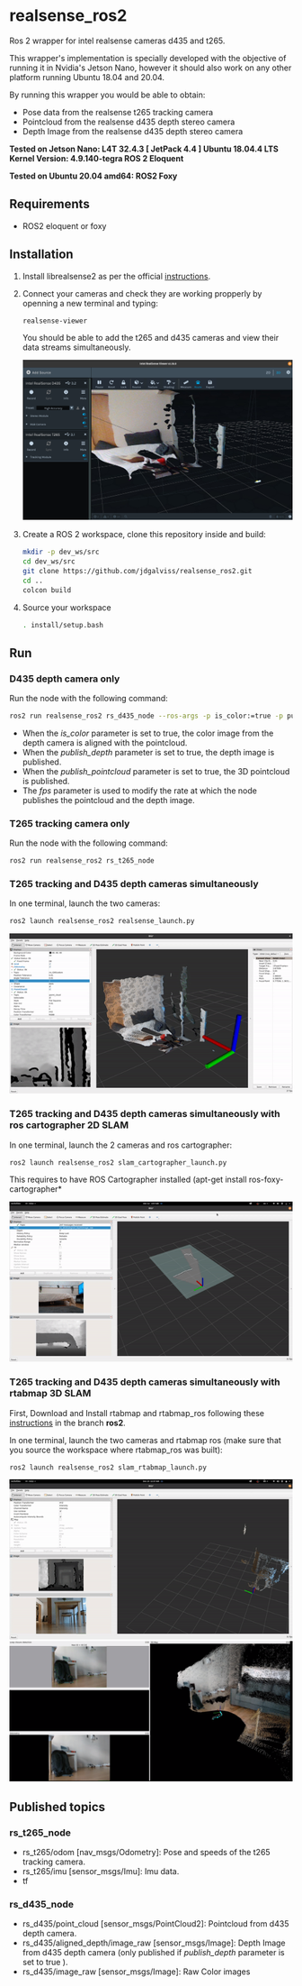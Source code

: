 [//]: # (Image References)

[image1]: imgs/rs-viewer.png "rs-viewer"
[image2]: imgs/rviz.gif "rviz"
[image3]: imgs/cartographer.png "cartographer"
[image4]: imgs/cartographer.gif "2D"
[image5]: imgs/rtabmap.gif "rtabmap"
[image6]: imgs/rtabmap.png "rtabmap"





# realsense_ros2
Ros 2 wrapper for intel realsense cameras d435 and t265.

This wrapper's implementation is specially developed with the objective of running it in Nvidia's Jetson Nano, however it should also work on any other platform running Ubuntu 18.04 and 20.04.

By running this wrapper you would be able to obtain:

* Pose data from the realsense t265 tracking camera
* Pointcloud from the realsense d435 depth stereo camera
* Depth Image from the realsense d435 depth stereo camera

**Tested on Jetson Nano:
L4T 32.4.3 [ JetPack 4.4 ]
   Ubuntu 18.04.4 LTS
   Kernel Version: 4.9.140-tegra 
   ROS 2 Eloquent**

**Tested on Ubuntu 20.04 amd64:
ROS2 Foxy**

## Requirements
* ROS2 eloquent or foxy

## Installation
1. Install librealsense2 as per the official [instructions](https://github.com/IntelRealSense/librealsense/blob/master/doc/distribution_linux.md).
2. Connect your cameras and check they are working propperly by openning a new terminal and typing:

    ```bash
    realsense-viewer
    ```
    You should be able to add the t265 and d435 cameras and view their data streams simultaneously.

    ![rs-viewer][image1]

3. Create a ROS 2 workspace, clone this repository inside and build: 
    ```bash
    mkdir -p dev_ws/src
    cd dev_ws/src
    git clone https://github.com/jdgalviss/realsense_ros2.git
    cd ..
    colcon build
    ```
4. Source your workspace
    ```bash
    . install/setup.bash
    ```

## Run
### D435 depth camera only
Run the node with the following command:

```bash
ros2 run realsense_ros2 rs_d435_node --ros-args -p is_color:=true -p publish_depth:=true -p fps:=30
```

* When the *is_color* parameter is set to true, the color image from the depth camera is aligned with the pointcloud.
* When the *publish_depth* parameter is set to true, the depth image is published.
* When the *publish_pointcloud* parameter is set to true, the 3D pointcloud is published.
* The *fps* parameter is used to modify the rate at which the node publishes the pointcloud and the depth image.


### T265 tracking camera only
Run the node with the following command:

```bash
ros2 run realsense_ros2 rs_t265_node
```
### T265 tracking and D435 depth cameras simultaneously
In one terminal, launch the two cameras:
```bash
ros2 launch realsense_ros2 realsense_launch.py
```
![rviz][image2]

### T265 tracking and D435 depth cameras simultaneously with ros cartographer 2D SLAM
In one terminal, launch the 2 cameras and ros cartographer:
```bash
ros2 launch realsense_ros2 slam_cartographer_launch.py
```

This requires to have ROS Cartographer installed (apt-get install ros-foxy-cartographer*

![cartographer][image4]

### T265 tracking and D435 depth cameras simultaneously with rtabmap 3D SLAM
First, Download and Install rtabmap and rtabmap_ros following these [instructions](https://github.com/introlab/rtabmap_ros/tree/ros2#rtabmap_ros) in the branch **ros2**.

In one terminal, launch the two cameras and rtabmap ros (make sure that you source the workspace where rtabmap_ros was built):
```bash
ros2 launch realsense_ros2 slam_rtabmap_launch.py
```
![rtabmap][image5]
![rtabmap2][image6]


## Published topics

### rs_t265_node
* rs_t265/odom [nav_msgs/Odometry]: Pose and speeds of the t265 tracking camera.
* rs_t265/imu [sensor_msgs/Imu]: Imu data.
* tf


### rs_d435_node

* rs_d435/point_cloud [sensor_msgs/PointCloud2]: Pointcloud from d435 depth camera.
* rs_d435/aligned_depth/image_raw [sensor_msgs/Image]: Depth Image from d435 depth camera (only published if *publish_depth* parameter is set to true ).
* rs_d435/image_raw [sensor_msgs/Image]: Raw Color images

